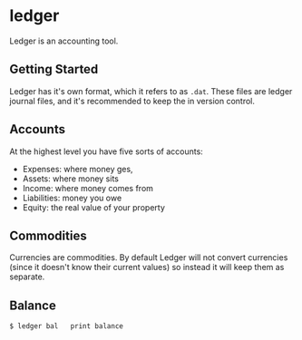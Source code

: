 # ledger
Ledger is an accounting tool.

## Getting Started
Ledger has it's own format, which it refers to as `.dat`. These files are
ledger journal files, and it's recommended to keep the in version control.

## Accounts
At the highest level you have five sorts of accounts:
- Expenses: where money ges,
- Assets: where money sits
- Income: where money comes from
- Liabilities: money you owe
- Equity: the real value of your property

## Commodities
Currencies are commodities. By default Ledger will not convert currencies
(since it doesn't know their current values) so instead it will keep them as
separate.

## Balance
```sh
$ ledger bal   print balance

```
